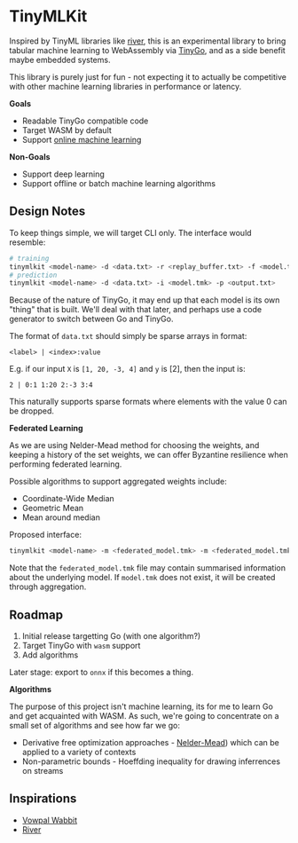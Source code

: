 # TinyMLKit

Inspired by TinyML libraries like [river](https://github.com/online-ml/river), this is an experimental library to bring tabular machine learning to WebAssembly via [TinyGo](tinygo.org/), and as a side benefit maybe embedded systems.

This library is purely just for fun - not expecting it to actually be competitive with other machine learning libraries in performance or latency.

**Goals**

- Readable TinyGo compatible code
- Target WASM by default
- Support [online machine learning](https://www.wikiwand.com/en/Online_machine_learning)

**Non-Goals**

- Support deep learning
- Support offline or batch machine learning algorithms

## Design Notes

To keep things simple, we will target CLI only. The interface would resemble:

```sh
# training
tinymlkit <model-name> -d <data.txt> -r <replay_buffer.txt> -f <model.tmk>
# prediction
tinymlkit <model-name> -d <data.txt> -i <model.tmk> -p <output.txt>
``` 

Because of the nature of TinyGo, it may end up that each model is its own "thing" that is built. We'll deal with that later, and perhaps use a code generator to switch between Go and TinyGo. 

The format of `data.txt` should simply be sparse arrays in format:

```
<label> | <index>:value
```

E.g. if our input `X` is `[1, 20, -3, 4]` and `y` is [2], then the input is:

```
2 | 0:1 1:20 2:-3 3:4
```

This naturally supports sparse formats where elements with the value 0 can be dropped.

**Federated Learning**

As we are using Nelder-Mead method for choosing the weights, and keeping a history of the set weights, we can offer Byzantine resilience when performing federated learning. 

Possible algorithms to support aggregated weights include:

- Coordinate-Wide Median
- Geometric Mean
- Mean around median

Proposed interface:

```sh
tinymlkit <model-name> -m <federated_model.tmk> -m <federated_model.tmk> -m <federated_model.tmk> -m <federated_model.tmk> -f <model.tmk>
```

Note that the `federated_model.tmk` file may contain summarised information about the underlying model. If `model.tmk` does not exist, it will be created through aggregation. 


## Roadmap

1. Initial release targetting Go (with one algorithm?)
2. Target TinyGo with `wasm` support
3. Add algorithms

Later stage: export to `onnx` if this becomes a thing.

**Algorithms**

The purpose of this project isn't machine learning, its for me to learn Go and get acquainted with WASM. As such, we're going to concentrate on a small set of algorithms and see how far we go:

- Derivative free optimization approaches - [Nelder-Mead](https://en.wikipedia.org/wiki/Nelder%E2%80%93Mead_method)) which can be applied to a variety of contexts
- Non-parametric bounds - Hoeffding inequality for drawing inferrences on streams

## Inspirations

- [Vowpal Wabbit](https://vowpalwabbit.org/)
- [River](https://github.com/online-ml/river)
